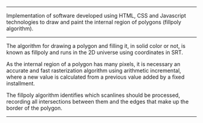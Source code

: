 ***
Implementation of software developed using HTML, CSS and Javascript technologies to draw and paint the internal region of polygons (fillpoly algorithm).
***
The algorithm for drawing a polygon and filling it, in solid color or not, is known as fillpoly and runs in the 2D universe using coordinates in SRT.

As the internal region of a polygon has many pixels, it is necessary an accurate and fast rasterization algorithm using arithmetic incremental, where a new value is calculated from a previous value added by a fixed installment.

The fillpoly algorithm identifies which scanlines should be processed, recording all intersections between them and the edges that make up the border of the polygon.
***
